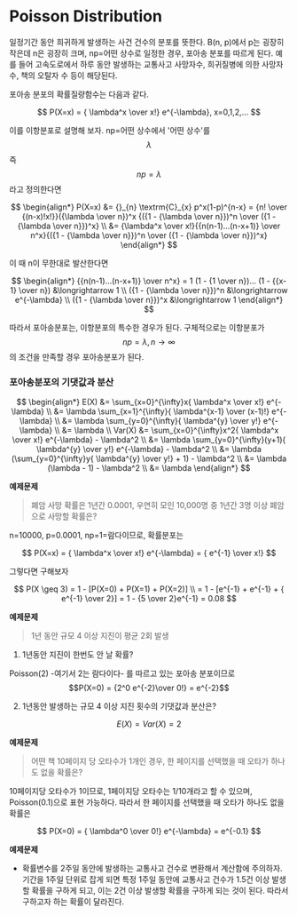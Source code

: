 # Poisson Distribution

일정기간 동안 희귀하게 발생하는 사건 건수의 분포를 뜻한다. B(n, p)에서 p는 굉장히 작은데 n은 굉장히 크며, np=어떤 상수로 일정한 경우, 포아송 분포를 따르게 된다. 예를 들어 고속도로에서 하루 동안 발생하는 교통사고 사망자수, 희귀질병에 의한 사망자수, 책의 오탈자 수 등이 해당된다.

포아송 분포의 확률질량함수는 다음과 같다.

$$
P(X=x) = { \lambda^x \over x!} e^{-\lambda}, x=0,1,2,...
$$

이를 이항분포로 설명해 보자. np=어떤 상수에서 '어떤 상수'를 $$\lambda$$ 즉 $$np=\lambda$$라고 정의한다면

$$
\begin{align*} P(X=x) &= {}_{n} \textrm{C}_{x} p^x(1-p)^{n-x} = {n! \over {(n-x)!x!}}({\lambda \over n})^x {({1 - {\lambda \over n}})^n \over ({1 - {\lambda \over n}})^x} \\ &= {\lambda^x \over x!}{{n(n-1)...(n-x+1)} \over n^x}{({1 - {\lambda \over n}})^n \over ({1 - {\lambda \over n}})^x} \end{align*}
$$

이 때 n이 무한대로 발산한다면

$$
\begin{align*} {{n(n-1)...(n-x+1)} \over n^x} = 1 (1 - {1 \over n})... (1 - {{x-1} \over n}) &\longrightarrow 1 \\ ({1 - {\lambda \over n}})^n &\longrightarrow e^{-\lambda} \\ ({1 - {\lambda \over n}})^x &\longrightarrow 1 \end{align*}
$$

따라서 포아송분포는, 이항분포의 특수한 경우가 된다. 구체적으로는 이항분포가 $$np=\lambda, n \to \infty$$의 조건을 만족할 경우 포아송분포가 된다.

### **포아송분포의 기댓값과 분산**

$$
\begin{align*} E(X) &= \sum_{x=0}^{\infty}x{ \lambda^x \over x!} e^{-\lambda} \\ &= \lambda \sum_{x=1}^{\infty}{ \lambda^{x-1} \over (x-1)!} e^{-\lambda} \\ &= \lambda \sum_{y=0}^{\infty}{ \lambda^{y} \over y!} e^{-\lambda} \\ &= \lambda \\ Var(X) &= \sum_{x=0}^{\infty}x^2{ \lambda^x \over x!} e^{-\lambda} - \lambda^2 \\ &= \lambda \sum_{y=0}^{\infty}(y+1){ \lambda^{y} \over y!} e^{-\lambda} - \lambda^2 \\ &= \lambda (\sum_{y=0}^{\infty}y{ \lambda^{y} \over y!} + 1) - \lambda^2 \\ &= \lambda (\lambda - 1) - \lambda^2 \\ &= \lambda \end{align*}
$$

**예제문제**

> 폐암 사망 확률은 1년간 0.0001, 우연히 모인 10,000명 중 1년간 3명 이상 폐암으로 사망할 확률은?

n=10000, p=0.0001, np=1=람다이므로, 확률분포는

$$
P(X=x) = { \lambda^x \over x!} e^{-\lambda} = { e^{-1} \over x!}
$$

그렇다면 구해보자

$$
P(X \geq 3) = 1 - [P(X=0) + P(X=1) + P(X=2)] \\ = 1 - [e^{-1} + e^{-1} + { e^{-1} \over 2}] = 1 - {5 \over 2}e^{-1} = 0.08
$$

**예제문제**

> 1년 동안 규모 4 이상 지진이 평균 2회 발생

1. 1년동안 지진이 한번도 안 날 확률?

Poisson(2) -여기서 2는 람다이다- 를 따르고 있는 포아송 분포이므로 $$P(X=0) = {2^0 e^{-2}\over 0!} = e^{-2}$$

2. 1년동안 발생하는 규모 4 이상 지진 횟수의 기댓값과 분산은?

$$
E(X) = Var(X) = 2
$$

**예제문제**

> 어떤 책 10페이지 당 오타수가 1개인 경우, 한 페이지를 선택했을 때 오타가 하나도 없을 확률은?

10페이지당 오타수가 1이므로, 1페이지당 오타수는 1/10개라고 할 수 있으며, Poisson(0.1)으로 표현 가능하다. 따라서 한 페이지를 선택했을 때 오타가 하나도 없을 확률은

$$
P(X=0) = { \lambda^0 \over 0!} e^{-\lambda} = e^{-0.1}
$$

**예제문제**

* 확률변수를 2주일 동안에 발생하는 교통사고 건수로 변환해서 계산함에 주의하자. 기간을 1주일 단위로 잡게 되면 특정 1주일 동안에 교통사고 건수가 1.5건 이상 발생할 확률을 구하게 되고, 이는 2건 이상 발생할 확률을 구하게 되는 것이 된다. 따라서 구하고자 하는 확률이 달라진다.
